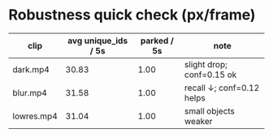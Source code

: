 # Robustness quick check (px/frame)

| clip       | avg unique_ids / 5s | parked / 5s | note                         |
|------------|----------------------|-------------|------------------------------|
| dark.mp4  |  30.83              |   1.00       | slight drop; conf=0.15 ok |
| blur.mp4  |  31.58              |   1.00       | recall ↓; conf=0.12 helps |
| lowres.mp4 |  31.04              |   1.00       | small objects weaker |